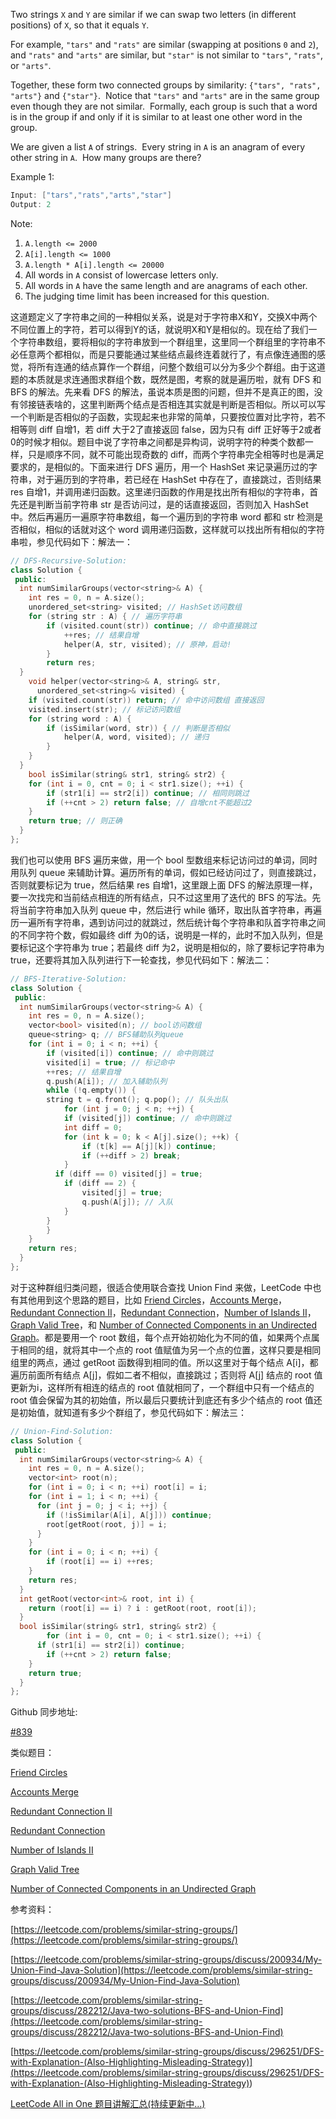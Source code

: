 Two strings `X` and `Y` are similar if we can swap two letters (in different positions) of `X`, so that it equals `Y`.

For example, `"tars"` and `"rats"` are similar (swapping at positions `0` and `2`), and `"rats"` and `"arts"` are similar, but `"star"` is not similar to `"tars"`, `"rats"`, or `"arts"`.

Together, these form two connected groups by similarity: `{"tars", "rats", "arts"}` and `{"star"}`.  Notice that `"tars"` and `"arts"` are in the same group even though they are not similar.  Formally, each group is such that a word is in the group if and only if it is similar to at least one other word in the group.

We are given a list `A` of strings.  Every string in `A` is an anagram of every other string in `A`.  How many groups are there?

Example 1:

```cpp
Input: ["tars","rats","arts","star"]
Output: 2
```

Note:

1. `A.length <= 2000`
1. `A[i].length <= 1000`
1. `A.length * A[i].length <= 20000`
1. All words in `A` consist of lowercase letters only.
1. All words in `A` have the same length and are anagrams of each other.
1. The judging time limit has been increased for this question.

这道题定义了字符串之间的一种相似关系，说是对于字符串X和Y，交换X中两个不同位置上的字符，若可以得到Y的话，就说明X和Y是相似的。现在给了我们一个字符串数组，要将相似的字符串放到一个群组里，这里同一个群组里的字符串不必任意两个都相似，而是只要能通过某些结点最终连着就行了，有点像连通图的感觉，将所有连通的结点算作一个群组，问整个数组可以分为多少个群组。由于这道题的本质就是求连通图求群组个数，既然是图，考察的就是遍历啦，就有 DFS 和 BFS 的解法。先来看 DFS 的解法，虽说本质是图的问题，但并不是真正的图，没有邻接链表啥的，这里判断两个结点是否相连其实就是判断是否相似。所以可以写一个判断是否相似的子函数，实现起来也非常的简单，只要按位置对比字符，若不相等则 diff 自增1，若 diff 大于2了直接返回 false，因为只有 diff 正好等于2或者0的时候才相似。题目中说了字符串之间都是异构词，说明字符的种类个数都一样，只是顺序不同，就不可能出现奇数的 diff，而两个字符串完全相等时也是满足要求的，是相似的。下面来进行 DFS 遍历，用一个 HashSet 来记录遍历过的字符串，对于遍历到的字符串，若已经在 HashSet 中存在了，直接跳过，否则结果 res 自增1，并调用递归函数。这里递归函数的作用是找出所有相似的字符串，首先还是判断当前字符串 str 是否访问过，是的话直接返回，否则加入 HashSet 中。然后再遍历一遍原字符串数组，每一个遍历到的字符串 word 都和 str 检测是否相似，相似的话就对这个 word 调用递归函数，这样就可以找出所有相似的字符串啦，参见代码如下：解法一：

```cpp
// DFS-Recursive-Solution:
class Solution {
 public:
  int numSimilarGroups(vector<string>& A) {
    int res = 0, n = A.size();
    unordered_set<string> visited; // HashSet访问数组
    for (string str : A) { // 遍历字符串
	   	if (visited.count(str)) continue; // 命中直接跳过
			++res; // 结果自增
			helper(A, str, visited); // 原神，启动!
		}
		return res;
  }
 	void helper(vector<string>& A, string& str,
 	  unordered_set<string>& visited) {
   	if (visited.count(str)) return; // 命中访问数组 直接返回
   	visited.insert(str); // 标记访问数组
   	for (string word : A) {
   		if (isSimilar(word, str)) { // 判断是否相似
   			helper(A, word, visited); // 递归
   		}
   	}
  }
 	bool isSimilar(string& str1, string& str2) {
   	for (int i = 0, cnt = 0; i < str1.size(); ++i) {
   		if (str1[i] == str2[i]) continue; // 相同则跳过
   		if (++cnt > 2) return false; // 自增cnt不能超过2
   	}
   	return true; // 则正确
  }
};
```

我们也可以使用 BFS 遍历来做，用一个 bool 型数组来标记访问过的单词，同时用队列 queue 来辅助计算。遍历所有的单词，假如已经访问过了，则直接跳过，否则就要标记为 true，然后结果 res 自增1，这里跟上面 DFS 的解法原理一样，要一次找完和当前结点相连的所有结点，只不过这里用了迭代的 BFS 的写法。先将当前字符串加入队列 queue 中，然后进行 while 循环，取出队首字符串，再遍历一遍所有字符串，遇到访问过的就跳过，然后统计每个字符串和队首字符串之间的不同字符个数，假如最终 diff 为0的话，说明是一样的，此时不加入队列，但是要标记这个字符串为 true；若最终 diff 为2，说明是相似的，除了要标记字符串为 true，还要将其加入队列进行下一轮查找，参见代码如下：解法二：

```cpp
// BFS-Iterative-Solution:
class Solution {
 public:
  int numSimilarGroups(vector<string>& A) {
    int res = 0, n = A.size();
    vector<bool> visited(n); // bool访问数组
    queue<string> q; // BFS辅助队列queue
    for (int i = 0; i < n; ++i) {
    	if (visited[i]) continue; // 命中则跳过
     	visited[i] = true; // 标记命中
    	++res; // 结果自增
    	q.push(A[i]); // 加入辅助队列
     	while (!q.empty()) {
       	string t = q.front(); q.pop(); // 队头出队
     		for (int j = 0; j < n; ++j) {
       		if (visited[j]) continue; // 命中则跳过
       		int diff = 0;
       		for (int k = 0; k < A[j].size(); ++k) {
        		if (t[k] == A[j][k]) continue;
        		if (++diff > 2) break;
       		}
          if (diff == 0) visited[j] = true;
      		if (diff == 2) {
        		visited[j] = true;
       			q.push(A[j]); // 入队
      		}
       	}
     	}
    }
    return res;
  }
};
```

对于这种群组归类问题，很适合使用联合查找 Union Find 来做，LeetCode 中也有其他用到这个思路的题目，比如 [Friend Circles](http://www.cnblogs.com/grandyang/p/6686983.html)，[Accounts Merge](http://www.cnblogs.com/grandyang/p/7829169.html)，[Redundant Connection II](http://www.cnblogs.com/grandyang/p/8445733.html)，[Redundant Connection](http://www.cnblogs.com/grandyang/p/7628977.html)，[Number of Islands II](http://www.cnblogs.com/grandyang/p/5190419.html)，[Graph Valid Tree](http://www.cnblogs.com/grandyang/p/5257919.html)，和 [Number of Connected Components in an Undirected Graph](http://www.cnblogs.com/grandyang/p/5166356.html)。都是要用一个 root 数组，每个点开始初始化为不同的值，如果两个点属于相同的组，就将其中一个点的 root 值赋值为另一个点的位置，这样只要是相同组里的两点，通过 getRoot 函数得到相同的值。所以这里对于每个结点 A\[i\]，都遍历前面所有结点 A\[j\]，假如二者不相似，直接跳过；否则将 A\[j\] 结点的 root 值更新为i，这样所有相连的结点的 root 值就相同了，一个群组中只有一个结点的 root 值会保留为其的初始值，所以最后只要统计到底还有多少个结点的 root 值还是初始值，就知道有多少个群组了，参见代码如下：解法三：

```cpp
// Union-Find-Solution:
class Solution {
 public:
  int numSimilarGroups(vector<string>& A) {
    int res = 0, n = A.size();
    vector<int> root(n);
    for (int i = 0; i < n; ++i) root[i] = i;
    for (int i = 1; i < n; ++i) {
      for (int j = 0; j < i; ++j) {
        if (!isSimilar(A[i], A[j])) continue;
        root[getRoot(root, j)] = i;
      }
    }
    for (int i = 0; i < n; ++i) {
    	if (root[i] == i) ++res;
    }
    return res;
  }
  int getRoot(vector<int>& root, int i) {
    return (root[i] == i) ? i : getRoot(root, root[i]);
  }
  bool isSimilar(string& str1, string& str2) {
 		for (int i = 0, cnt = 0; i < str1.size(); ++i) {
   	  if (str1[i] == str2[i]) continue;
   		if (++cnt > 2) return false;
   	}
   	return true;
  }
};
```

Github 同步地址:

[#839](https://github.com/grandyang/leetcode/issues/839)

类似题目：

[Friend Circles](http://www.cnblogs.com/grandyang/p/6686983.html)

[Accounts Merge](http://www.cnblogs.com/grandyang/p/7829169.html)

[Redundant Connection II](http://www.cnblogs.com/grandyang/p/8445733.html)

[Redundant Connection](http://www.cnblogs.com/grandyang/p/7628977.html)

[Number of Islands II](http://www.cnblogs.com/grandyang/p/5190419.html)

[Graph Valid Tree](http://www.cnblogs.com/grandyang/p/5257919.html)

[Number of Connected Components in an Undirected Graph](http://www.cnblogs.com/grandyang/p/5166356.html)

参考资料：

[https://leetcode.com/problems/similar-string-groups/](https://leetcode.com/problems/similar-string-groups/)

[https://leetcode.com/problems/similar-string-groups/discuss/200934/My-Union-Find-Java-Solution](https://leetcode.com/problems/similar-string-groups/discuss/200934/My-Union-Find-Java-Solution)

[https://leetcode.com/problems/similar-string-groups/discuss/282212/Java-two-solutions-BFS-and-Union-Find](https://leetcode.com/problems/similar-string-groups/discuss/282212/Java-two-solutions-BFS-and-Union-Find)

[](<https://leetcode.com/problems/similar-string-groups/discuss/296251/DFS-with-Explanation-(Also-Highlighting-Misleading-Strategy)>)[https://leetcode.com/problems/similar-string-groups/discuss/296251/DFS-with-Explanation-(Also-Highlighting-Misleading-Strategy)](<https://leetcode.com/problems/similar-string-groups/discuss/296251/DFS-with-Explanation-(Also-Highlighting-Misleading-Strategy)>)

[LeetCode All in One 题目讲解汇总(持续更新中...)](https://www.cnblogs.com/grandyang/p/4606334.html)

